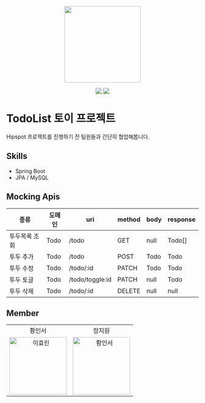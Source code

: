 <p align="center"><img width='200px' src="https://user-images.githubusercontent.com/24623403/193721398-c6bb6f0d-859e-4601-9057-f063bfbb82f5.png"></p>
<p align='center'>
<a href="https://github.com/Endless-Creation-32nd/hipSpot-toyproject-backend/issues"><img src='https://img.shields.io/github/issues/Endless-Creation-32nd/hipSpot-toyproject-backend'></a>
<a href="https://github.com/Endless-Creation-32nd/hipSpot-toyproject-backend/graphs/contributors"><img src='https://img.shields.io/github/contributors/Endless-Creation-32nd/hipSpot-toyproject-backend'></a>
</p>

# TodoList 토이 프로젝트

Hipspot 프로젝트를 진행하기 전 팀원들과 간단히 협업해봅니다.

## Skills

- Spring Boot
- JPA / MySQL

## Mocking Apis

| 종류          | 도메인 | uri             | method | body | response |
| ------------- | ------ | --------------- | ------ | ---- | -------- |
| 투두목록 조회 | Todo   | /todo           | GET    | null | Todo[]   |
| 투두 추가     | Todo   | /todo           | POST   | Todo | Todo     |
| 투두 수정     | Todo   | /todo/:id       | PATCH  | Todo | Todo     |
| 투두 토글     | Todo   | /todo/toggle:id | PATCH  | null | Todo     |
| 투두 삭제     | Todo   | /todo/:id       | DELETE | null | null     |

## Member
<table>
  <tr align="center">
    <td>황인서</td>
    <td>정지원</td>
  </tr>
  <tr>
     <td align="center">
        <a href="https://github.com/sjsjsj1246"><img src="https://avatars.githubusercontent.com/u/24623403?v=4" width="150px" alt="이효린"/><br /></a>
     </td>
     <td align="center">
        <a href="https://github.com/jiwonidooly"><img src="https://avatars.githubusercontent.com/u/101682617?v=4" width="150px" alt="황인서"/><br /></a>
     </td>
  <tr>
</table>